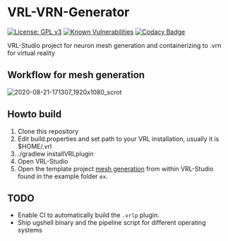 # VRL-VRN-Generator
[![License: GPL v3](https://img.shields.io/badge/License-GPLv3-magenta.svg)](https://www.gnu.org/licenses/gpl-3.0)
[![Known Vulnerabilities](https://snyk.io/test/github/c2m2/VRL-VRN-Generator/badge.svg?targetFile=VRL-VRN-Generator/build.gradle)](https://snyk.io/test/github/c2m2/VRL-VRN-Generator?targetFile=VRL-VRN-Generator/build.gradle)
[![Codacy Badge](https://app.codacy.com/project/badge/Grade/5e4acf16fe224ef7b815a77ba83e5059)](https://www.codacy.com/gh/c2m2/VRL-VRN-Generator/dashboard?utm_source=github.com&amp;utm_medium=referral&amp;utm_content=c2m2/VRL-VRN-Generator&amp;utm_campaign=Badge_Grade)

VRL-Studio project for neuron mesh generation and containerizing to .vrn for virtual reality 

## Workflow for mesh generation
![2020-08-21-171307_1920x1080_scrot](https://user-images.githubusercontent.com/1750463/90906309-c0c49480-e3d1-11ea-97d5-346db635b8d9.png)

## Howto build
1. Clone this repository
2. Edit build.properties and set path to your VRL installation, usually it is $HOME/.vrl
3. ./gradlew installVRLplugin
4. Open VRL-Studio
5. Open the template project [mesh generation](ex/mesh-generation.vrlp) from within VRL-Studio found in the example folder `ex`.

## TODO
- Enable CI to automatically build the `.vrlp` plugin.
- Ship ugshell binary and the pipeline script for different operating systems
